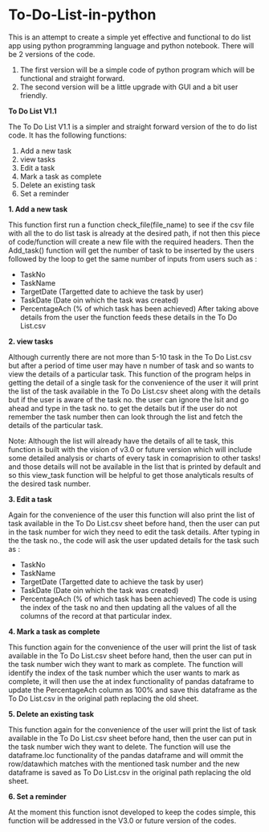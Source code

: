 # To-Do-List-in-python
This is an attempt to create a simple yet effective and functional to do list app using python programming language and python notebook. 
There will be 2 versions of the code.
1. The first version will be a simple code of python program which will be functional and straight forward.
2. The second version will be a little upgrade with GUI and a bit user friendly.

**To Do List V1.1**

The To Do List V1.1 is a simpler and straight forward version of the to do list code.
It has the following functions:
1. Add a new task
2. view tasks
3. Edit a task
4. Mark a task as complete
5. Delete an existing task
6. Set a reminder

**1. Add a new task**

This function first run a function check_file(file_name) to see if the csv file with all the to do list task is already at the desired path, if not then this piece of code/function will create a new file with the required headers.
Then the Add_task() function will get the number of task to be inserted by the users followed by the loop to get the same number of inputs from users such as :
* TaskNo
* TaskName
* TargetDate (Targetted date to achieve the task by user)
* TaskDate (Date oin which the task was created)
* PercentageAch (% of which task has been achieved)
After taking above details from the user the function feeds these details in the To Do List.csv 

**2. view tasks**

Although currently there are not more than 5-10 task in the To Do List.csv but after a period of time user may have n number of task and so wants to view the details of a particular task. This function of the program helps in getting the detail of a single task for the convenience of the user it will print the list of the task available in the To Do List.csv sheet along with the details but if the user is aware of the task no. the user can ignore the lsit and go ahead and type in the task no. to get the details but if the user do not remember the task number then can look through the list and fetch the details of the particular task.

Note: Although the list will already have the details of all te task, this function is built with the vision of v3.0 or future version which will include some detailed analysis or charts of every task in comaprision to other tasks! and those details will not be available in the list that is printed by default and so this view_task function will be helpful to get those analyticals results of the desired task number.

**3. Edit a task**

Again for the convenience of the user this function will also print the list of task available in the To Do List.csv sheet before hand, then the user can put in the task number for wich they need to edit the task details.
After typing in the the task no., the code will ask the user updated details for the task such as :
* TaskNo
* TaskName
* TargetDate (Targetted date to achieve the task by user)
* TaskDate (Date oin which the task was created)
* PercentageAch (% of which task has been achieved)
The code is using the index of the task no and then updating all the values of all the columns of the record at that particular index.

**4. Mark a task as complete**

This function again for the convenience of the user will print the list of task available in the To Do List.csv sheet before hand, then the user can put in the task number wich they want to mark as complete.
The function will identify the index of the task number which the user wants to mark as complete, it will then use the at index functionality of pandas dataframe to update the PercentageAch column as 100% and save this dataframe as the To Do List.csv in the original path replacing the old sheet.

**5. Delete an existing task**

This function again for the convenience of the user will print the list of task available in the To Do List.csv sheet before hand, then the user can put in the task number wich they want to delete. The function will use the dataframe.loc functionality of the pandas dataframe and will ommit the row/datawhich matches with the mentioned task number and the new dataframe is saved as To Do List.csv in the original path replacing the old sheet.

**6. Set a reminder**

At the moment this function isnot developed to keep the codes simple, this function will be addressed in the V3.0 or future version of the codes.
